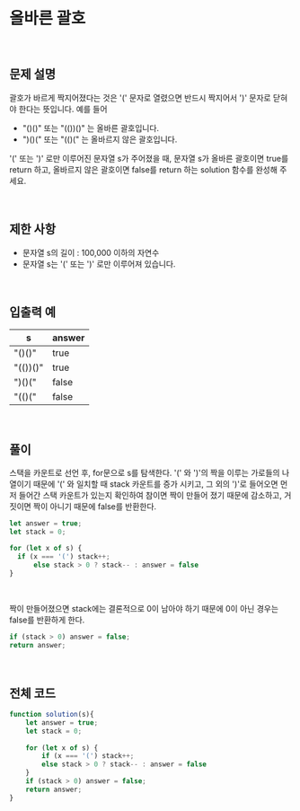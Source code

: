 # 올바른 괄호

<br>

## 문제 설명

괄호가 바르게 짝지어졌다는 것은 '(' 문자로 열렸으면 반드시 짝지어서 ')' 문자로 닫혀야 한다는 뜻입니다. 예를 들어

- "()()" 또는 "(())()" 는 올바른 괄호입니다.
- ")()(" 또는 "(()(" 는 올바르지 않은 괄호입니다.

'(' 또는 ')' 로만 이루어진 문자열 s가 주어졌을 때, 문자열 s가 올바른 괄호이면 true를 return 하고,
올바르지 않은 괄호이면 false를 return 하는 solution 함수를 완성해 주세요.

<br>

## 제한 사항

- 문자열 s의 길이 : 100,000 이하의 자연수
- 문자열 s는 '(' 또는 ')' 로만 이루어져 있습니다.

<br>

## 입출력 예

|s|answer|
|---|---|
|"()()"|true|
|"(())()"|true|
|")()("|false|
|"(()("|false|

<br>

## 풀이

스택을 카운트로 선언 후, for문으로 s를 탐색한다. '(' 와 ')'의 짝을 이루는 가로들의 나열이기 때문에
'(' 와 일치할 때 stack 카운트를 증가 시키고, 그 외의 ')'로 들어오면 먼저 들어간 스택 카운트가 있는지 확인하여
참이면 짝이 만들어 졌기 때문에 감소하고, 거짓이면 짝이 아니기 때문에 false를 반환한다.

````javascript
let answer = true;
let stack = 0;

for (let x of s) {
  if (x === '(') stack++;
      else stack > 0 ? stack-- : answer = false
}
````
<br>

짝이 만들어졌으면 stack에는 결론적으로 0이 남아야 하기 때문에 0이 아닌 경우는 false를 반환하게 한다.

````javascript
if (stack > 0) answer = false;
return answer;
````

<br>

## 전체 코드

````javascript
function solution(s){
    let answer = true;
    let stack = 0;
    
    for (let x of s) {
		if (x === '(') stack++;
        else stack > 0 ? stack-- : answer = false
	}
	if (stack > 0) answer = false;
    return answer;
}
````

